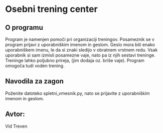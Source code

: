 # Osebni trening center

## O programu
Program je namenjen pomoči pri organizaciji treningov. Posameznik se v program prijavi
z uporabniškim imenom in geslom. Geslo mora biti enako uporabniškem imenu, le da si znaki sledijo 
v obratnem vrstnem redu. Vsak uporabnik si sam izmisli posamezne vaje, nato pa iz njih sestavi treninge. Treninge lahko poljubno prireja, (jim dodaja oz. briše vaje). Program omogoča tudi voden trening.

## Navodila za zagon
Poženite datoteko spletni_vmesnik.py, nato se prijavite z uporabniškim imenom in geslom.

## Avtor:
Vid Treven

